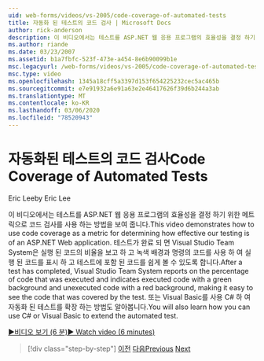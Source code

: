 ```yaml
---
uid: web-forms/videos/vs-2005/code-coverage-of-automated-tests
title: 자동화 된 테스트의 코드 검사 | Microsoft Docs
author: rick-anderson
description: 이 비디오에서는 테스트를 ASP.NET 웹 응용 프로그램의 효율성을 결정 하기 위한 메트릭으로 코드 검사를 사용 하는 방법을 보여 줍니다. 테스트에 com이 있는 경우 ...
ms.author: riande
ms.date: 03/23/2007
ms.assetid: b1a7fbfc-523f-473e-a454-8e6b90099b1e
msc.legacyurl: /web-forms/videos/vs-2005/code-coverage-of-automated-tests
msc.type: video
ms.openlocfilehash: 1345a18cff5a3397d153f654225232cec5ac465b
ms.sourcegitcommit: e7e91932a6e91a63e2e46417626f39d6b244a3ab
ms.translationtype: MT
ms.contentlocale: ko-KR
ms.lasthandoff: 03/06/2020
ms.locfileid: "78520943"
---
```

# <a name="code-coverage-of-automated-tests"></a><span data-ttu-id="7a38b-104">자동화된 테스트의 코드 검사</span><span class="sxs-lookup"><span data-stu-id="7a38b-104">Code Coverage of Automated Tests</span></span>

<span data-ttu-id="7a38b-105">Eric Lee</span><span class="sxs-lookup"><span data-stu-id="7a38b-105">by Eric Lee</span></span>

<span data-ttu-id="7a38b-106">이 비디오에서는 테스트를 ASP.NET 웹 응용 프로그램의 효율성을 결정 하기 위한 메트릭으로 코드 검사를 사용 하는 방법을 보여 줍니다.</span><span class="sxs-lookup"><span data-stu-id="7a38b-106">This video demonstrates how to use code coverage as a metric for determining how effective our testing is of an ASP.NET Web application.</span></span> <span data-ttu-id="7a38b-107">테스트가 완료 되 면 Visual Studio Team System은 실행 된 코드의 비율을 보고 하 고 녹색 배경과 명령의 코드를 사용 하 여 실행 된 코드를 표시 하 고 테스트에 포함 된 코드를 쉽게 볼 수 있도록 합니다.</span><span class="sxs-lookup"><span data-stu-id="7a38b-107">After a test has completed, Visual Studio Team System reports on the percentage of code that was executed and indicates executed code with a green background and unexecuted code with a red background, making it easy to see the code that was covered by the test.</span></span> <span data-ttu-id="7a38b-108">또는 Visual Basic를 사용 C# 하 여 자동화 된 테스트를 확장 하는 방법도 알아봅니다.</span><span class="sxs-lookup"><span data-stu-id="7a38b-108">You will also learn how you can use C# or Visual Basic to extend the automated test.</span></span>

[<span data-ttu-id="7a38b-109">&#9654;비디오 보기 (6 분)</span><span class="sxs-lookup"><span data-stu-id="7a38b-109">&#9654; Watch video (6 minutes)</span></span>](https://channel9.msdn.com/Blogs/ASP-NET-Site-Videos/code-coverage-of-automated-tests)

> [!div class="step-by-step"]
> <span data-ttu-id="7a38b-110">[이전](measuring-the-business-value-of-ajax.md)
> [다음](custom-extraction-rules-and-coded-web-tests.md)</span><span class="sxs-lookup"><span data-stu-id="7a38b-110">[Previous](measuring-the-business-value-of-ajax.md)
[Next](custom-extraction-rules-and-coded-web-tests.md)</span></span>
